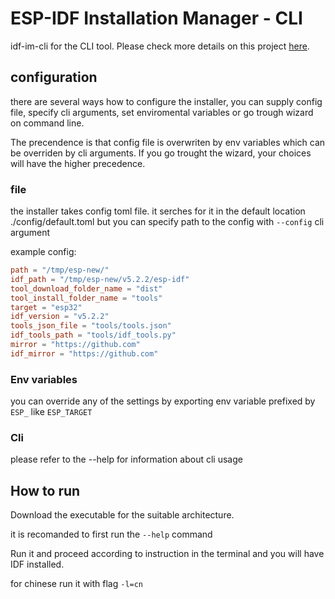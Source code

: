 # ESP-IDF Installation Manager - CLI

idf-im-cli for the CLI tool. Please check more details on this project [here](https://gitlab.espressif.cn:6688/idf/idf-im-ui/-/wikis/ESP-IDF-Installation-Manager).

## configuration

there are several ways how to configure the installer, you can supply config file, specify cli arguments, set enviromental variables or go trough wizard on command line.

The precendence is that config file is overwriten by env variables which can be overriden by cli arguments.
If you go trought the wizard, your choices will have the higher precedence.

### file

the installer takes config toml file. it serches for it in the default location ./config/default.toml but you can specify path to the config with `--config` cli argument

example config:
```toml
path = "/tmp/esp-new/"
idf_path = "/tmp/esp-new/v5.2.2/esp-idf"
tool_download_folder_name = "dist"
tool_install_folder_name = "tools"
target = "esp32"
idf_version = "v5.2.2"
tools_json_file = "tools/tools.json"
idf_tools_path = "tools/idf_tools.py"
mirror = "https://github.com"
idf_mirror = "https://github.com"
```

### Env variables

you can override any of the settings by exporting env variable prefixed by `ESP_` like `ESP_TARGET`

### Cli

please refer to the --help for information about cli usage

## How to run

Download the executable for the suitable architecture.

it is recomanded to first run the `--help` command 

Run it and proceed according to instruction in the terminal and you will have IDF installed.

for chinese run it with flag `-l=cn`
